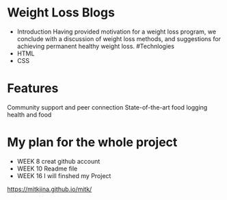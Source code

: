 # Weight Loss Blogs

* Introduction
Having provided motivation for a weight loss program, we conclude with a discussion of weight loss methods, and suggestions for achieving permanent healthy weight loss. 
#Technlogies
* HTML
* CSS

# Features
Community support and peer connection
State-of-the-art food logging
health and food 

# My plan for the whole project

* WEEK 8 creat github account
* WEEK 10 Readme file
* WEEK 16 I will finshed my Project


https://mitkjina.github.io/mitk/

